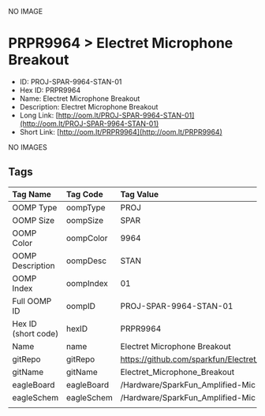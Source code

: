 


  
NO IMAGE  
# PRPR9964 > Electret Microphone Breakout

- ID: PROJ-SPAR-9964-STAN-01
- Hex ID: PRPR9964
- Name: Electret Microphone Breakout
- Description: Electret Microphone Breakout
- Long Link: [http://oom.lt/PROJ-SPAR-9964-STAN-01](http://oom.lt/PROJ-SPAR-9964-STAN-01)
- Short Link: [http://oom.lt/PRPR9964](http://oom.lt/PRPR9964)
  
NO IMAGES  
## Tags
  

|Tag Name|Tag Code|Tag Value|
| :--- | :--- | :--- |
|OOMP Type|oompType|PROJ|
|OOMP Size|oompSize|SPAR|
|OOMP Color|oompColor|9964|
|OOMP Description|oompDesc|STAN|
|OOMP Index|oompIndex|01|
|Full OOMP ID|oompID|PROJ-SPAR-9964-STAN-01|
|Hex ID (short code)|hexID|PRPR9964|
|Name|name|Electret Microphone Breakout|
|gitRepo|gitRepo|https://github.com/sparkfun/Electret_Microphone_Breakout|
|gitName|gitName|Electret_Microphone_Breakout|
|eagleBoard|eagleBoard|/Hardware/SparkFun_Amplified-Mic-v13.brd|
|eagleSchem|eagleSchem|/Hardware/SparkFun_Amplified-Mic-v13.sch|
||||
